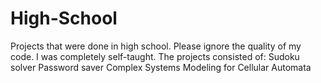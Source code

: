 # High-School
Projects that were done in high school. Please ignore the quality of my code. I was completely self-taught.
The projects consisted of:
  Sudoku solver
  Password saver
  Complex Systems Modeling for Cellular Automata
  
